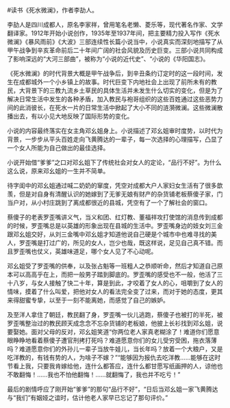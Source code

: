 #读书《死水微澜》，作者李劼人。

李劼人是四川成都人，原名李家祥，曾用笔名老懒、菱乐等，现代著名作家、文学翻译家。1912年开始小说创作，1935年至1937年间，把主要精力投入写作《死水微澜》《暴风雨前》《大波》三部连续性长篇小说当中，小说真实而深刻地描写了从甲午战争到辛亥革命前后二十年间广阔的社会风貌及历史巨变。三部小说共同构成了影响深远的“大河三部曲”，被称为“小说的近代史”、“小说的《华阳国志》。

《死水微澜》的时代背景大概是甲午战争后，到辛丑条约订定时的这一段时间，发生在成都城外一个小乡镇上的故事。时代巨变下内地社会上出现了前所未有的教民，大背景下的三教九流乡土草民的具体生活并未发生什么切实的变化，但是为了解决日常生活中发生的各种矛盾，加入教民与袍哥组织的这些百姓通过这些恶势力间的此消彼长，在死水一片的日常生活中掀起了大小不同的涟漪微澜。这些微澜散播出去，有以小见大地反映了国际形势的变化。

小说的内容最终落实在女主角邓幺姐身上。小说描述了邓幺姐审时度势，以时代为背景，一步步从平头百姓走向飞黄腾达的一辈子，每一次选择的心理描写，凸显了一个女人所能为自己做出的最佳选择。

小说开始借“爹爹”之口对邓幺姐下了传统社会对女人的定论，“品行不好”。为什么这么说，原来邓幺姐的一生并不简单。

待字闺中的邓幺姐通过喊二奶奶的窜度，凭空对成都大户人家妇女生活有了很多歆羡，但是对自身有清醒认识的她嫁到了无爹无娘有财产的杂货铺老板蔡傻子家，门当户对，从小村庄跳到了离成都很近的县城，凭空有了一个了解社会的窗口。

蔡傻子的老表罗歪嘴讲义气，当义和团、红灯教、董福祥攻打使馆的消息传到成都的时候，罗歪嘴总是以英雄的形象出现在县城的生活中。罗歪嘴身边的妓女刘三金跟邓幺姐交好，从刘三金嘴中邓幺姐才知道他说自己硬是个城市中也难寻找的美人，罗歪嘴是打过广的，所见的女人，岂少也哉，既这样说，足见自己真不错。而且罗歪嘴也仗义，英雄味道足，哪个女人见了不心动呢。

邓幺姐受了罗歪嘴的供奉，以及张占魁等一班粗人之恭顺听命，然后才知道自己原本可以高高乎在上，而把一般男子踏到脚底的。罗歪嘴的感受也不一般，他活了三十八岁，与女人接触了快二十年，算是到此，才咬着了女人的心，咀嚼到了女人的情味，摸着了什么叫爱，把他对女人的看法完全变了过来，而对于她的态度，更其来得甜蜜专挚，以至于一刻不能离她，而感觉了自己的嫉妒。

及至洋人拿住了朝廷，教民翻了身，罗歪嘴一伙儿逃跑，蔡傻子也被打的半死，被罗歪嘴整治过的教民顾天成念念不忘杂货铺的老板娘，他披上长衫找到邓幺姐，说要娶她。面对父母的反对，邓幺姐笑道“你两位老人家真老糊涂了！难道你们愿意眼睁睁地看着蔡傻子遭官刑拷打死吗？难道愿意你们的女儿受穷受困，拖衣落薄吗？难道愿意你们的外孙儿一辈子当放牛娃儿，当长年吗？放着一个大粮户，又是吃洋教的，有钱有势的人，为啥子不嫁？”“能够因为报仇去吃洋教……能够在这时节看上我，只要我肯嫁给他，连什么都答应，连什么都甘愿写纸画押的人，谅他也不敢翻悔！……我也不怕他翻悔！……就翻悔了，我也并不吃亏！”

最后的剧情呼应了刚开始“爹爹”的那句“品行不好”，“日后当邓幺姐一家飞黄腾达与“我们”有姻娅之谊时，估计他老人家早已忘记了那句评价。”